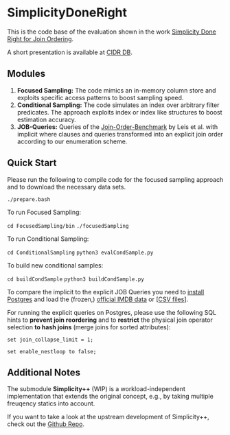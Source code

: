 # SimplicityDoneRight

This is the code base of the evaluation shown in the work [Simplicity Done Right for Join Ordering](http://cidrdb.org/cidr2021/papers/cidr2021_paper01.pdf).

A short presentation is available at [CIDR DB](https://www.youtube.com/watch?v=PDph36kjPxI).

## Modules 

1. **Focused Sampling:** The code mimics an in-memory column store and exploits specific access patterns to boost sampling speed. 
2. **Conditional Sampling:** The code simulates an index over arbitrary filter predicates. The approach exploits index or index like structures to boost estimation accuracy. 
3. **JOB-Queries:** Queries of the [Join-Order-Benchmark](https://github.com/gregrahn/join-order-benchmark) by Leis et al. with implicit where clauses and queries transformed into  an explicit join order according to our enumeration scheme.
## Quick Start

Please run the following to compile code for the focused sampling approach and to download the necessary data sets. 

`./prepare.bash`

To run Focused Sampling:

`cd FocusedSampling/bin`
`./focusedSampling`

To run Conditional Sampling:

`cd ConditionalSampling`
`python3 evalCondSample.py`

To build new conditional samples: 

`cd buildCondSample`
`python3 buildCondSample.py`



To compare the implicit to the explicit JOB Queries you need to [install Postgres](https://www.postgresql.org/download/linux/ubuntu/) and load the (frozen,) [official IMDB data](https://github.com/gregrahn/join-order-benchmark) or [[CSV files](https://cloudstore.zih.tu-dresden.de/index.php/s/eqWWK53CgkxMxfA)].
 
For running the explicit queries on Postgres, please use the following SQL hints to **prevent join reordering** and to **restrict** the physical join operator selection **to hash joins** (merge joins for sorted attributes): 

`set join_collapse_limit = 1;`

`set enable_nestloop to false;`


## Additional Notes

The submodule **Simplicity++** (WIP) is a workload-independent implementation that extends the original concept, e.g., by taking multiple freuqency statics into account.    

If you want to take a look at the upstream development of Simplicity++, check out the [Github Repo]( https://github.com/rbergm/diploma-thesis).
